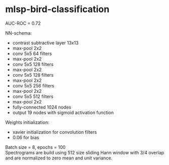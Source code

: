 # mlsp-bird-classification

AUC-ROC = 0.72

NN-schema:</br>
  - contrast subtractive layer 13x13</br>
  - max-pool 2x2</br>
  - conv 5x5 64 filters</br>
  - max-pool 2x2</br>
  - conv 5x5 128 filters</br>
  - max-pool 2x2</br>
  - conv 5x5 128 filters</br>
  - max-pool 2x2</br>
  - conv 5x5 256 filters</br>
  - max-pool 2x2</br>
  - conv 5x5 512 filters</br>
  - max-pool 2x2</br>
  - fully-connected 1024 nodes</br>
  - output 19 nodes with sigmoid activation function</br>

Weights initialization: 
  - xavier initialization for convolution filters
  - 0.06 for bias

Batch size = 8, epochs = 100</br>
Spectrograms are build using 512 size sliding Hann window with 3/4 overlap and are normalized to zero mean and unit variance.

